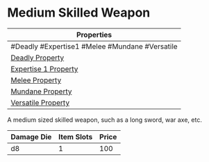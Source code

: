 # Medium Skilled Weapon

| Properties                                                                 |
| -------------------------------------------------------------------------- |
| #Deadly #Expertise1 #Melee #Mundane #Versatile                             |
| [Deadly Property](../Weapon%20Properties/Deadly%20Property.md)             |
| [Expertise 1 Property](../Weapon%20Properties/Expertise%20X%20Property.md) |
| [Melee Property](../Weapon%20Properties/Melee%20Property.md)               |
| [Mundane Property](../../../Material%20Properties/Mundane%20Property.md)   |
| [Versatile Property](../Weapon%20Properties/Versatile%20Property.md)       |
A medium sized skilled weapon, such as a long sword, war axe, etc.

| Damage Die | Item Slots | Price |
| ---------- | ---------- | ----- |
| d8         | 1          | 100   |

